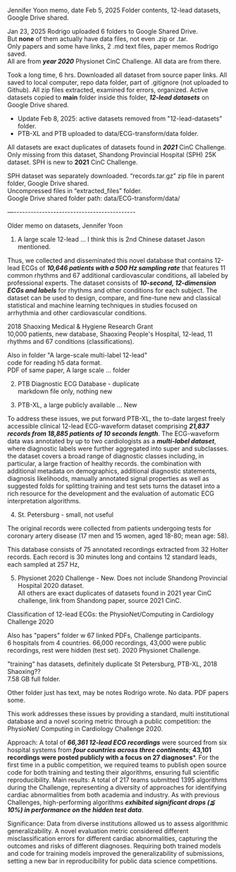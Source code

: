 Jennifer Yoon memo, date Feb 5, 2025
Folder contents, 12-lead datasets, Google Drive shared.  

Jan 23, 2025 Rodrigo uploaded 6 folders to Google Shared Drive.  
But **none** of them actually have data files, not even .zip or .tar.  
Only papers and some have links, 2 .md text files, paper memos Rodrigo saved.  
All are from ***year 2020*** Physionet CinC Challenge. All data are from there.  

Took a long time, 6 hrs. Downloaded all dataset from source paper links. 
All saved to local computer, repo data folder, part of .gitignore (not uploaded to Github). 
All zip files extracted, examined for errors, organized. 
Active datasets copied to **main** folder inside this folder, ***12-lead datasets*** on Google Drive shared.  
 * Update Feb 8, 2025: active datasets removed from "12-lead-datasets" folder.
 * PTB-XL and PTB uploaded to data/ECG-transform/data folder.  

All datasets are exact duplicates of datasets found in ***2021*** CinC Challenge. 
Only missing from this dataset, Shandong Provincial Hospital (SPH) 25K dataset. 
SPH is new to **2021** CinC Challenge.   

SPH dataset was separately downloaded. “records.tar.gz” zip file in parent folder, Google Drive shared.    
Uncompressed files in “extracted_files” folder.  
Google Drive shared folder path:  data/ECG-transform/data/

—-------------------------------------------

Older memo on datasets, Jennifer Yoon  

1) A large scale 12-lead ... 
I think this is 2nd Chinese dataset Jason mentioned.  

Thus, we collected and disseminated this novel database that contains 
12-lead ECGs of ***10,646 patients with a 500 Hz sampling rate*** that features 11 common rhythms and 
67 additional cardiovascular conditions, all labeled by professional experts. The dataset consists of 
***10-second, 12-dimension ECGs and labels*** for rhythms and other conditions for each subject. The 
dataset can be used to design, compare, and fine-tune new and classical statistical and machine 
learning techniques in studies focused on arrhythmia and other cardiovascular conditions.  

2018 Shaoxing Medical & Hygiene Research Grant  
10,000 patients, new database, Shaoxing People's Hospital, 12-lead, 11 rhythms and 67 conditions (classifications).  

Also in folder "A large-scale multi-label 12-lead"  
code for reading h5 data format.  
PDF of same paper, A large scale ... folder

2) PTB Diagnostic ECG Database - duplicate  
markdown file only, nothing new  

3) PTB-XL, a large publicly available ... New  

 To address these issues, we put 
forward PTB-XL, the to-date largest freely accessible clinical 12-lead ECG-waveform dataset comprising 
***21,837 records from 18,885 patients of 10 seconds length***. The ECG-waveform data was annotated by 
up to two cardiologists as a ***multi-label dataset***, where diagnostic labels were further aggregated into 
super and subclasses. the dataset covers a broad range of diagnostic classes including, in particular, 
a large fraction of healthy records. the combination with additional metadata on demographics, 
additional diagnostic statements, diagnosis likelihoods, manually annotated signal properties as 
well as suggested folds for splitting training and test sets turns the dataset into a rich resource for the 
development and the evaluation of automatic ECG interpretation algorithms.

4) St. Petersburg - small, not useful  

The original records were collected from patients undergoing tests for coronary artery disease (17 men and 15 women, aged 18-80; mean age: 58). 

This database consists of 75 annotated recordings extracted from 32 Holter records. Each record is 30 minutes long and contains 12 standard leads, each sampled at 257 Hz,

5) Physionet 2020 Challenge - New. 
Does not include Shandong Provincial Hospital 2020 dataset.  
All others are exact duplicates of datasets found in 2021 year CinC challenge, link from Shandong paper, source 2021 CinC.  

Classification of 12-lead ECGs: the PhysioNet/Computing in 
Cardiology Challenge 2020

Also has "papers" folder w 67 linked PDFs, Challenge participants.  
6 hospitals from 4 countries. 66,000 recordings, 43,000 were public recordings, rest were hidden (test set). 2020 Physionet Challenge.  

"training" has datasets, definitely duplicate St Petersburg, PTB-XL, 2018 Shaoxing??  
7.58 GB full folder.  

Other folder just has text, may be notes Rodrigo wrote. No data. PDF papers some.   

This work addresses these issues by providing a standard, multi
institutional database and a novel scoring metric through a public competition: the PhysioNet/ Computing in Cardiology Challenge 2020.  

Approach: A total of ***66,361 12-lead ECG recordings*** were sourced from six hospital systems 
from ***four countries across three continents***; **43,101 recordings were posted publicly with a focus 
on 27 diagnoses***. For the first time in a public competition, we required teams to publish open
source code for both training and testing their algorithms, ensuring full scientific reproducibility.
 Main results: A total of 217 teams submitted 1395 algorithms during the Challenge, 
representing a diversity of approaches for identifying cardiac abnormalities from both academia and industry. As with previous Challenges, high-performing algorithms ***exhibited significant drops 
(⪅ 10%) in performance on the hidden test data***. 

 Significance: Data from diverse institutions allowed us to assess algorithmic generalizability. A 
novel evaluation metric considered different misclassification errors for different cardiac 
abnormalities, capturing the outcomes and risks of different diagnoses. Requiring both trained 
models and code for training models improved the generalizability of submissions, setting a new 
bar in reproducibility for public data science competitions.
